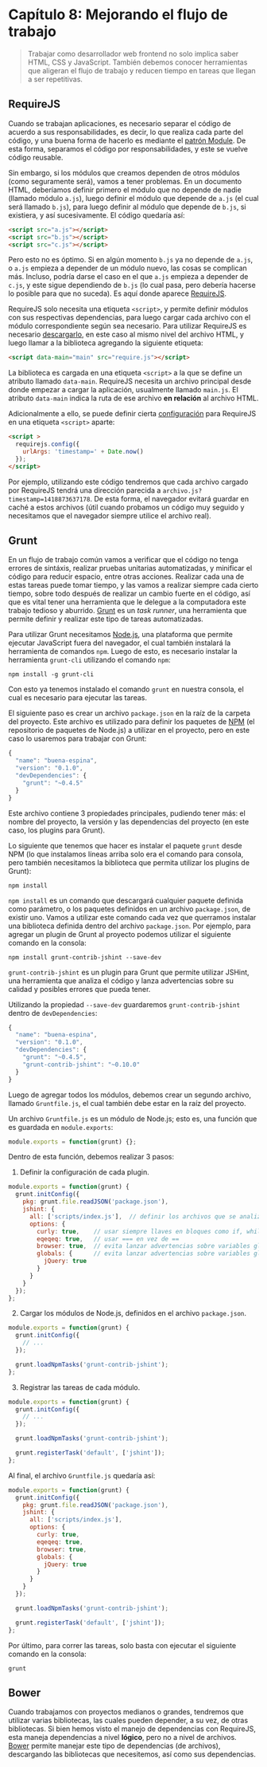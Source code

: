 # Capítulo 8: Mejorando el flujo de trabajo

> Trabajar como desarrollador web frontend no solo implica saber HTML, CSS y JavaScript. También debemos conocer herramientas que aligeran el flujo de trabajo y reducen tiempo en tareas que llegan a ser repetitivas.

## RequireJS

Cuando se trabajan aplicaciones, es necesario separar el código de acuerdo a sus responsabilidades, es decir, lo que realiza cada parte del código, y una buena forma de hacerlo es mediante el [patrón Module](2-funciones#module). De esta forma, separamos el código por responsabilidades, y este se vuelve código reusable.

Sin embargo, si los módulos que creamos dependen de otros módulos (como seguramente será), vamos a tener problemas. En un documento HTML, deberíamos definir primero el módulo que no depende de nadie (llamado módulo `a.js`), luego definir el módulo que depende de `a.js` (el cual será llamado `b.js`), para luego definir al módulo que depende de `b.js`, si existiera, y así sucesivamente. El código quedaría así:

```html
<script src="a.js"></script>
<script src="b.js"></script>
<script src="c.js"></script>
```

Pero esto no es óptimo. Si en algún momento `b.js` ya no depende de `a.js`, o `a.js` empieza a depender de un módulo nuevo, las cosas se complican más. Incluso, podría darse el caso en el que `a.js` empieza a depender de `c.js`, y este sigue dependiendo de `b.js` (lo cual pasa, pero debería hacerse lo posible para que no suceda). Es aquí donde aparece [RequireJS](http://requirejs.org/).

RequireJS solo necesita una etiqueta `<script>`, y permite definir módulos con sus respectivas dependencias, para luego cargar cada archivo con el módulo correspondiente según sea necesario. Para utilizar RequireJS es necesario [descargarlo](http://requirejs.org/docs/download.html#requirejs), en este caso al mismo nivel del archivo HTML, y luego llamar a la biblioteca agregando la siguiente etiqueta:

```html
<script data-main="main" src="require.js"></script>
```

La biblioteca es cargada en una etiqueta `<script>` a la que se define un atributo llamado `data-main`. RequireJS necesita un archivo principal desde donde empezar a cargar la aplicación, usualmente llamado `main.js`. El atributo `data-main` indica la ruta de ese archivo  __en relación__ al archivo HTML.

Adicionalmente a ello, se puede definir cierta [configuración](http://requirejs.org/docs/api.html#config) para RequireJS en una etiqueta `<script>` aparte:

```html
<script >
  requirejs.config({
    urlArgs: 'timestamp=' + Date.now()
  });
</script>
```

Por ejemplo, utilizando este código tendremos que cada archivo cargado por RequireJS tendrá una dirección parecida a `archivo.js?timestamp=1418873637178`. De esta forma, el navegador evitará guardar en caché a estos archivos (útil cuando probamos un código muy seguido y necesitamos que el navegador siempre utilice el archivo real).

## Grunt

En un flujo de trabajo común vamos a verificar que el código no tenga errores de sintáxis, realizar pruebas unitarias automatizadas, y minificar el código para reducir espacio, entre otras acciones. Realizar cada una de estas tareas puede tomar tiempo, y las vamos a realizar siempre cada cierto tiempo, sobre todo después de realizar un cambio fuerte en el código, así que es vital tener una herramienta que le delegue a la computadora este trabajo tedioso y aburrido. [Grunt](http://gruntjs.com/) es un *task runner*, una herramienta que permite definir y realizar este tipo de tareas automatizadas.

Para utilizar Grunt necesitamos [Node.js](http://nodejs.org/), una plataforma que permite ejecutar JavaScript fuera del navegador, el cual también instalará la herramienta de comandos `npm`. Luego de esto, es necesario instalar la herramienta `grunt-cli` utilizando el comando `npm`:

```
npm install -g grunt-cli
```

Con esto ya tenemos instalado el comando `grunt` en nuestra consola, el cual es necesario para ejecutar las tareas.

El siguiente paso es crear un archivo `package.json` en la raíz de la carpeta del proyecto. Este archivo es utilizado para definir los paquetes de [NPM](https://www.npmjs.com) (el repositorio de paquetes de Node.js) a utilizar en el proyecto, pero en este caso lo usaremos para trabajar con Grunt:

```javascript
{
  "name": "buena-espina",
  "version": "0.1.0",
  "devDependencies": {
    "grunt": "~0.4.5"
  }
}
```

Este archivo contiene 3 propiedades principales, pudiendo tener más: el nombre del proyecto, la versión y las dependencias del proyecto (en este caso, los plugins para Grunt).

Lo siguiente que tenemos que hacer es instalar el paquete `grunt` desde NPM (lo que instalamos líneas arriba solo era el comando para consola, pero también necesitamos la biblioteca que permita utilizar los plugins de Grunt):

```
npm install
```

`npm install` es un comando que descargará cualquier paquete definida como parámetro, o los paquetes definidos en un archivo `package.json`, de existir uno. Vamos a utilizar este comando cada vez que querramos instalar una biblioteca definida dentro del archivo `package.json`. Por ejemplo, para agregar un plugin de Grunt al proyecto podemos utilizar el siguiente comando en la consola:

```
npm install grunt-contrib-jshint --save-dev
```

`grunt-contrib-jshint` es un plugin para Grunt que permite utilizar JSHint, una herramienta que analiza el código y lanza advertencias sobre su calidad y posibles errores que pueda tener.

Utilizando la propiedad `--save-dev` guardaremos `grunt-contrib-jshint` dentro de `devDependencies`:

```javascript
{
  "name": "buena-espina",
  "version": "0.1.0",
  "devDependencies": {
    "grunt": "~0.4.5",
    "grunt-contrib-jshint": "~0.10.0"
  }
}
```

Luego de agregar todos los módulos, debemos crear un segundo archivo, llamado `Gruntfile.js`, el cual también debe estar en la raíz del proyecto.

Un archivo `Gruntfile.js` es un módulo de Node.js; esto es, una función que es guardada en `module.exports`:

```javascript
module.exports = function(grunt) {};
```

Dentro de esta función, debemos realizar 3 pasos:

 1. Definir la configuración de cada plugin.

```javascript
module.exports = function(grunt) {
  grunt.initConfig({
    pkg: grunt.file.readJSON('package.json'),
    jshint: {
      all: ['scripts/index.js'],  // definir los archivos que se analizarán
      options: {
        curly: true,    // usar siempre llaves en bloques como if, while, for
        eqeqeq: true,   // usar === en vez de ==
        browser: true,  // evita lanzar advertencias sobre variables globales relacionadas al navegador
        globals: {      // evita lanzar advertencias sobre variables globales específicas
          jQuery: true
        }
      }
    }
  });
};
```

 2. Cargar los módulos de Node.js, definidos en el archivo `package.json`.

```javascript
module.exports = function(grunt) {
  grunt.initConfig({
    // ...
  });

  grunt.loadNpmTasks('grunt-contrib-jshint');
};
```

 3. Registrar las tareas de cada módulo.

```javascript
module.exports = function(grunt) {
  grunt.initConfig({
    // ...
  });

  grunt.loadNpmTasks('grunt-contrib-jshint');

  grunt.registerTask('default', ['jshint']);
};
```

Al final, el archivo `Gruntfile.js` quedaría así:

```javascript
module.exports = function(grunt) {
  grunt.initConfig({
    pkg: grunt.file.readJSON('package.json'),
    jshint: {
      all: ['scripts/index.js'],
      options: {
        curly: true,
        eqeqeq: true,
        browser: true,
        globals: {
          jQuery: true
        }
      }
    }
  });

  grunt.loadNpmTasks('grunt-contrib-jshint');

  grunt.registerTask('default', ['jshint']);
};
```

Por último, para correr las tareas, solo basta con ejecutar el siguiente comando en la consola:

```
grunt
```

## Bower

Cuando trabajamos con proyectos medianos o grandes, tendremos que utilizar varias bibliotecas, las cuales pueden depender, a su vez, de otras bibliotecas. Si bien hemos visto el manejo de dependencias con RequireJS, esta maneja dependencias a nivel __lógico__, pero no a nivel de archivos. [Bower](http://bower.io/) permite manejar este tipo de dependencias (de archivos), descargando las bibliotecas que necesitemos, así como sus dependencias.